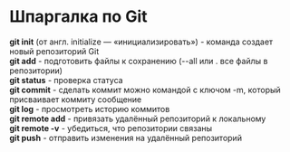 # Шпаргалка по Git

**git init** (от англ. initialize — «инициализировать») - команда создает новый репозиторий Git<br>
**git add** - подготовить файлы к сохранению (--all или . все файлы в репозитории)<br>
**git status** - проверка статуса<br>
**git commit** - сделать коммит можно командой с ключом -m, который присваивает коммиту сообщение<br>
**git log** - просмотреть историю коммитов<br>
**git remote add** - привязать удалённый репозиторий к локальному<br>
**git remote -v** - убедиться, что репозитории связаны<br>
**git push** - отправить изменения на удалённый репозиторий<br>
